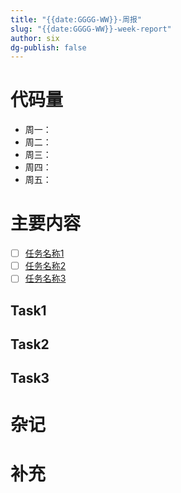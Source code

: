 ```yaml
---
title: "{{date:GGGG-WW}}-周报"
slug: "{{date:GGGG-WW}}-week-report"
author: six
dg-publish: false
---
```

# 代码量

- 周一：
- 周二：
- 周三：
- 周四：
- 周五：
# 主要内容

- [ ] [任务名称1](#Task1)
- [ ] [任务名称2](#Task2)
- [ ] [任务名称3](#Task3)

## Task1

## Task2

## Task3

# 杂记

# 补充

